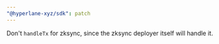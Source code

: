 ```yaml
---
"@hyperlane-xyz/sdk": patch
---
```


Don't `handleTx` for zksync, since the zksync deployer itself will handle it.
